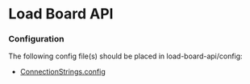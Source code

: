 # Load Board API

### Configuration

The following config file(s) should be placed in load-board-api/config:
 * [ConnectionStrings.config](https://github.com/Fortune-Transportation/load-board-api/wiki/ConnectionStrings.config)